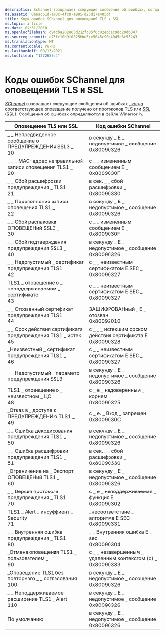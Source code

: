 ```yaml
---
description: Schannel возвращает следующие сообщения об ошибках, когда соответствующее оповещение получено от протоколов TLS или SSL (SSL).
ms.assetid: 0a6ac61d-a00c-4fc8-a995-d25d17e405df
title: Коды ошибок SChannel для оповещений TLS и SSL
ms.topic: article
ms.date: 05/31/2018
ms.openlocfilehash: d9fdba202e63d212fc85f0c02eb5ac9dc20db047
ms.sourcegitcommit: d75fc10b9f0825bbe5ce5045c90d4045e3c53243
ms.translationtype: MT
ms.contentlocale: ru-RU
ms.lasthandoff: 09/13/2021
ms.locfileid: "127265544"
---
```

# <a name="schannel-error-codes-for-tls-and-ssl-alerts"></a>Коды ошибок SChannel для оповещений TLS и SSL

[*SChannel*](../secgloss/s-gly.md) возвращает следующие сообщения об ошибках [*, когда*](../secgloss/t-gly.md) соответствующее оповещение получено от протоколов TLS или [*SSL*](../secgloss/s-gly.md) (SSL). Сообщения об ошибках определяются в файле Winerror. h.



| Оповещение TLS или SSL                                           | Код ошибки SChannel                                                   |
|------------------------------------------------------------|-----------------------------------------------------------------------|
| \_ \_ Непредвиденное сообщение о ПРЕДУПРЕЖДЕНИи SSL3 \_<br/> 10<br/>  | в секунду \_ E \_ недопустимое \_ сообщение<br/> 0x80090326<br/>             |
| \_ \_ \_ MAC-адрес неправильной записи оповещения TLS1 \_<br/> 20<br/>     | с \_ \_ измененным сообщением E \_<br/> 0x8009030F<br/>             |
| \_ \_ Сбой расшифровки предупреждения \_ TLS1<br/> 21<br/>   | в сек. \_ \_ сбой расшифровки \_<br/> 0x80090330<br/>             |
| \_ \_ Переполнение записи оповещения TLS1 \_<br/> 22<br/>     | в секунду \_ E \_ недопустимое \_ сообщение<br/> 0x80090326<br/>             |
| \_ \_ Сбой распаковки ОПОВЕЩЕНий SSL3 \_<br/> 30<br/>  | с \_ \_ измененным сообщением E \_<br/> 0x8009030F<br/>             |
| \_ \_ Сбой подтверждения предупреждения SSL3 \_<br/> 40<br/>   | в секунду \_ E \_ недопустимое \_ сообщение<br/> 0x80090326<br/>             |
| \_ \_ Недопустимый \_ сертификат предупреждения TLS1<br/> 42<br/>     | с \_ \_ неизвестным сертификатом E SEC \_<br/> 0x80090327<br/>                |
| TLS1 \_ оповещение о \_ неподдерживаемом \_ сертификате<br/> 43<br/>    | с \_ \_ неизвестным сертификатом E SEC \_<br/> 0x80090327<br/>                |
| \_ \_ Отозванный сертификат предупреждения TLS1 \_<br/> 44<br/> | ЗАШИФРОВАНный \_ E \_ отозван<br/> 0x80092010<br/>                    |
| \_ \_ Срок действия сертификата предупреждения TLS1 \_ истек<br/> 45<br/> | с \_ \_ \_ истекшим сроком действия сертификата E<br/> 0x80090328<br/>                |
| \_Неизвестный \_ сертификат предупреждения TLS1 \_<br/> 46<br/> | с \_ \_ неизвестным сертификатом E SEC \_<br/> 0x80090327<br/>                |
| \_ \_ Недопустимый \_ параметр предупреждения SSL3<br/>                 | в секунду \_ E \_ недопустимое \_ сообщение<br/> 0x80090326<br/>             |
| TLS1 \_ оповещение о \_ неизвестном \_ ЦС<br/> 48<br/>          | с \_ е \_ недоверенным \_ корнем<br/> 0x80090325<br/>              |
| \_Отказ в \_ доступе к ПРЕДУПРЕЖДЕНИю TLS1 \_<br/> 49<br/>       | с \_ е. \_ Вход \_ запрещен<br/> 0x8009030C<br/>                |
| \_ \_ Ошибка декодирования предупреждения TLS1 \_<br/> 50<br/>        | в секунду \_ E \_ недопустимое \_ сообщение<br/> 0x80090326<br/>             |
| \_ \_ Ошибка расшифровки предупреждения TLS1 \_<br/> 51<br/>       | в сек. \_ \_ сбой расшифровки \_<br/> 0x80090330<br/>             |
| \_Ограничение на \_ Экспорт ОПОВЕЩЕНий TLS1 \_<br/> 60<br/>  | в секунду \_ E \_ недопустимое \_ сообщение<br/> 0x80090326<br/>             |
| \_ \_ Версия протокола предупреждения \_ TLS1<br/> 70<br/>    | с \_ е \_ неподдерживаемая \_ функция E<br/> 0x80090302<br/>        |
| TLS1 \_ Alert \_ инсуффиент \_ Security<br/> 71<br/> | \_несоответствие \_ алгоритма E SEC \_<br/> 0x80090331<br/>          |
| \_ \_ Внутренняя ошибка предупреждения \_ TLS1<br/> 80<br/>      | \_ \_ Внутренняя ошибка E \_ sec<br/> 0x80090304<br/>              |
| \_Отмена оповещения TLS1 \_ пользователем \_<br/> 90<br/>       | с \_ \_ незавершенным \_ удаленным контекстом (с) \_<br/> 0x80090333<br/> |
| \_Оповещение TLS1 без повторного \_ \_ согласования<br/> 100<br/>   | в секунду \_ E \_ недопустимое \_ сообщение<br/> 0x80090326<br/>             |
| \_ \_ Неподдерживаемое расширение TLS1 \_ Alert<br/> 110<br/>    | в секунду \_ E \_ недопустимое \_ сообщение<br/> 0x80090326<br/>             |
| По умолчанию<br/>                                         | в секунду \_ E \_ недопустимое \_ сообщение<br/> 0x80090326<br/>             |



 

 

 
